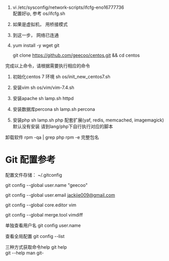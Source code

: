 1. vi /etc/sysconfig/network-scripts/ifcfg-eno16777736  
   配置好ip, 参考 os/ifcfg.sh

2. 如果是虚拟机， 用桥接模式

3. 到这一步， 网络已连通 

4. yum install -y wget git

   git clone https://github.com/geecoo/centos.git && cd centos

完成以上命令，请根据需要执行相应的命令

1) 初始化centos 7 环境
sh os/init_new_centos7.sh   

2) 安装vim 
sh os/vim/vim-7.4.sh  

3) 安装apache
   sh lamp.sh httpd  

4) 安装数据库percona
   sh lamp.sh percona 

5) 安装php
   sh lamp.sh php 
   配套扩展(yaf, redis, memcached, imagemagick)默认没有安装 
   请到lang/php下自行执行对应的脚本



卸载软件
rpm -qa | grep php
rpm -e 完整包名




# Git 配置参考

配置文件存储： ~/.gitconfig

git config --global user.name "geecoo"

git config --global user.email jackjie009@gmail.com 

git config --global core.editor vim

git config --global merge.tool vimdiff

单独查看用户名
git config user.name

查看全局配置
git config --list 

三种方式获取命令help
git help <verb>  
git <verb> --help
man git-<verb>

<END Git>



